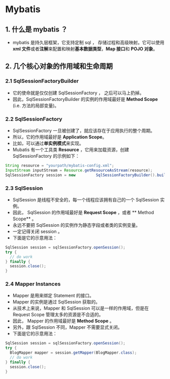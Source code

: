 # Mybatis
## 1. 什么是 mybatis ？
- mybatis 是持久层框架，它支持定制 sql ， 存储过程和高级映射。它可以使用 **xml 文件**或者**注解**来配置和映射**基本数据类型**，**Map 接口**和 **POJO 对象**。
  
  
## 2. 几个核心对象的作用域和生命周期
### 2.1 SqlSessionFactoryBuilder
- 它的使命就是仅仅创建 SqlSessionFactory ， 之后可以马上扔掉。  
- 因此，SqlSessionFactoryBuilder 的实例的作用域最好是 **Method Scope** (i.e. 方法的局部变量)。

### 2.2 SqlSessionFactory
- SqlSessionFactory 一旦被创建了，就应该存在于应用执行的整个周期。  
- 所以，它的作用域最好是 **Application Scope**。  
- 比如，可以通过**单实例模式**来实现。 
- Mubatis 有一个工具类 **Resource** ，它用来加载资源，创建 SqlSessionFactory 的示例如下：
```java
String resource = "yourpath/mybatis-config.xml";
InputStream inputStream = Resource.getResourceAsStream(resource);
SqlSessionFactory session = new         SqlSessionFactoryBuilder().build(inputStream);
```

### 2.3 SqlSession  
- SqlSession 是线程不安全的，每一个线程应该拥有自己的一个 SqlSession 实例。
- 因此， SqlSession 的作用域最好是 **Request Scope** ，或者 ** Method Scope** 。  
- 永远不要把 SqlSession 的实例作为静态字段或者类的实例变量。
- 一定记得关闭 session 。
- 下面是它的示意用法：
```java
SqlSession session = sqlSessionFactory.openSession(); 
try { 
  // do work 
} finally { 
  session.close(); 
}
```

### 2.4 Mapper Instances
* Mapper 是用来绑定 Statement 的接口。  
* Mapper 的实例是通过 SqlSession 获取的。  
* 从技术上来说，Mapper 和 SqlSession 可以是一样的作用域，但是在 Request Scope 管理太多的资源是不合适的。  
* 因此， Mapper 的作用域最好是 **Method Scope** 。  
* 另外，跟 SqlSession 不同，Mapper 不需要显式关闭。  
* 下面是它的示意用法：
```java
SqlSession session = sqlSessionFactory.openSession(); 
try { 
  BlogMapper mapper = session.getMapper(BlogMapper.class); 
  // do work 
} finally { 
  session.close(); 
} 
```

